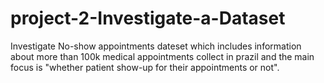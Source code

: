 # project-2-Investigate-a-Dataset
Investigate No-show appointments dateset which includes information about more than 100k medical appointments collect in prazil and the main focus is "whether patient show-up for their appointments or not".
